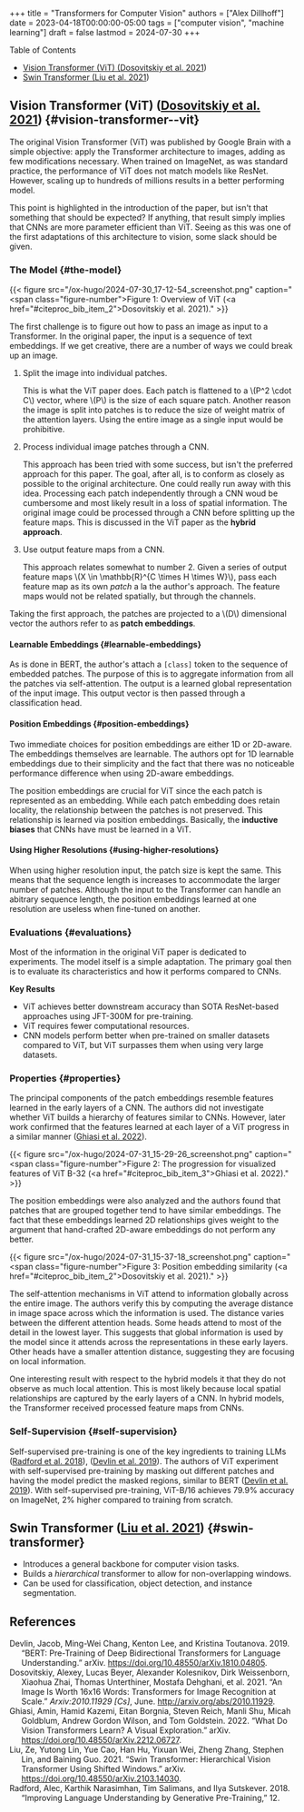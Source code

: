 +++
title = "Transformers for Computer Vision"
authors = ["Alex Dillhoff"]
date = 2023-04-18T00:00:00-05:00
tags = ["computer vision", "machine learning"]
draft = false
lastmod = 2024-07-30
+++

<div class="ox-hugo-toc toc">

<div class="heading">Table of Contents</div>

- [Vision Transformer (ViT) (<a href="#citeproc_bib_item_2">Dosovitskiy et al. 2021</a>)](#vision-transformer--vit)
- [Swin Transformer (<a href="#citeproc_bib_item_4">Liu et al. 2021</a>)](#swin-transformer)

</div>
<!--endtoc-->



## Vision Transformer (ViT) (<a href="#citeproc_bib_item_2">Dosovitskiy et al. 2021</a>) {#vision-transformer--vit}

The original Vision Transformer (ViT) was published by Google Brain with a simple objective: apply the Transformer architecture to images, adding as few modifications necessary. When trained on ImageNet, as was standard practice, the performance of ViT does not match models like ResNet. However, scaling up to hundreds of millions results in a better performing model.

This point is highlighted in the introduction of the paper, but isn't that something that should be expected? If anything, that result simply implies that CNNs are more parameter efficient than ViT. Seeing as this was one of the first adaptations of this architecture to vision, some slack should be given.


### The Model {#the-model}

{{< figure src="/ox-hugo/2024-07-30_17-12-54_screenshot.png" caption="<span class=\"figure-number\">Figure 1: </span>Overview of ViT (<a href=\"#citeproc_bib_item_2\">Dosovitskiy et al. 2021</a>)." >}}

The first challenge is to figure out how to pass an image as input to a Transformer. In the original paper, the input is a sequence of text embeddings. If we get creative, there are a number of ways we could break up an image.

1.  Split the image into individual patches.

    This is what the ViT paper does. Each patch is flattened to a \\(P^2 \cdot C\\) vector, where \\(P\\) is the size of each square patch. Another reason the image is split into patches is to reduce the size of weight matrix of the attention layers. Using the entire image as a single input would be prohibitive.

2.  Process individual image patches through a CNN.

    This approach has been tried with some success, but isn't the preferred approach for this paper. The goal, after all, is to conform as closely as possible to the original architecture. One could really run away with this idea. Processing each patch independently through a CNN woud be cumbersome and most likely result in a loss of spatial information. The original image could be processed through a CNN before splitting up the feature maps. This is discussed in the ViT paper as the **hybrid approach**.

3.  Use output feature maps from a CNN.

    This approach relates somewhat to number 2. Given a series of output feature maps \\(X \in \mathbb{R}^{C \times H \times W}\\), pass each feature map as its own _patch_ a la the author's approach. The feature maps would not be related spatially, but through the channels.

Taking the first approach, the patches are projected to a \\(D\\) dimensional vector the authors refer to as **patch embeddings**.


#### Learnable Embeddings {#learnable-embeddings}

As is done in BERT, the author's attach a `[class]` token to the sequence of embedded patches. The purpose of this is to aggregate information from all the patches via self-attention. The output is a learned global representation of the input image. This output vector is then passed through a classification head.


#### Position Embeddings {#position-embeddings}

Two immediate choices for position embeddings are either 1D or 2D-aware. The embeddings themselves are learnable. The authors opt for 1D learnable embeddings due to their simplicity and the fact that there was no noticeable performance difference when using 2D-aware embeddings.

The position embeddings are crucial for ViT since the each patch is represented as an embedding. While each patch embedding does retain locality, the relationship between the patches is not preserved. This relationship is learned via position embeddings. Basically, the **inductive biases** that CNNs have must be learned in a ViT.


#### Using Higher Resolutions {#using-higher-resolutions}

When using higher resolution input, the patch size is kept the same. This means that the sequence length is increases to accommodate the larger number of patches. Although the input to the Transformer can handle an abitrary sequence length, the position embeddings learned at one resolution are useless when fine-tuned on another.


### Evaluations {#evaluations}

Most of the information in the original ViT paper is dedicated to experiments. The model itself is a simple adaptation. The primary goal then is to evaluate its characteristics and how it performs compared to CNNs.

**Key Results**

-   ViT achieves better downstream accuracy than SOTA ResNet-based approaches using JFT-300M for pre-training.
-   ViT requires fewer computational resources.
-   CNN models perform better when pre-trained on smaller datasets compared to ViT, but ViT surpasses them when using very large datasets.


### Properties {#properties}

The principal components of the patch embeddings resemble features learned in the early layers of a CNN. The authors did not investigate whether ViT builds a hierarchy of features similar to CNNs. However, later work confirmed that the features learned at each layer of a ViT progress in a similar manner (<a href="#citeproc_bib_item_3">Ghiasi et al. 2022</a>).

{{< figure src="/ox-hugo/2024-07-31_15-29-26_screenshot.png" caption="<span class=\"figure-number\">Figure 2: </span>The progression for visualized features of ViT B-32 (<a href=\"#citeproc_bib_item_3\">Ghiasi et al. 2022</a>)." >}}

The position embeddings were also analyzed and the authors found that patches that are grouped together tend to have similar embeddings. The fact that these embeddings learned 2D relationships gives weight to the argument that hand-crafted 2D-aware embeddings do not perform any better.

{{< figure src="/ox-hugo/2024-07-31_15-37-18_screenshot.png" caption="<span class=\"figure-number\">Figure 3: </span>Position embedding similarity (<a href=\"#citeproc_bib_item_2\">Dosovitskiy et al. 2021</a>)." >}}

The self-attention mechanisms in ViT attend to information globally across the entire image. The authors verify this by computing the average distance in image space across which the information is used. The distance varies between the different attention heads. Some heads attend to most of the detail in the lowest layer. This suggests that global information is used by the model since it attends across the representations in these early layers. Other heads have a smaller attention distance, suggesting they are focusing on local information.

One interesting result with respect to the hybrid models it that they do not observe as much local attention. This is most likely because local spatial relationships are captured by the early layers of a CNN. In hybrid models, the Transformer received processed feature maps from CNNs.


### Self-Supervision {#self-supervision}

Self-supervised pre-training is one of the key ingredients to training LLMs (<a href="#citeproc_bib_item_5">Radford et al. 2018</a>), (<a href="#citeproc_bib_item_1">Devlin et al. 2019</a>). The authors of ViT experiment with self-supervised pre-training by masking out different patches and having the model predict the masked regions, similar to BERT (<a href="#citeproc_bib_item_1">Devlin et al. 2019</a>). With self-supervised pre-training, ViT-B/16 achieves 79.9% accuracy on ImageNet, 2% higher compared to training from scratch.


## Swin Transformer (<a href="#citeproc_bib_item_4">Liu et al. 2021</a>) {#swin-transformer}

-   Introduces a general backbone for computer vision tasks.
-   Builds a _hierarchical_ transformer to allow for non-overlapping windows.
-   Can be used for classification, object detection, and instance segmentation.

## References

<style>.csl-entry{text-indent: -1.5em; margin-left: 1.5em;}</style><div class="csl-bib-body">
  <div class="csl-entry"><a id="citeproc_bib_item_1"></a>Devlin, Jacob, Ming-Wei Chang, Kenton Lee, and Kristina Toutanova. 2019. “BERT: Pre-Training of Deep Bidirectional Transformers for Language Understanding.” arXiv. <a href="https://doi.org/10.48550/arXiv.1810.04805">https://doi.org/10.48550/arXiv.1810.04805</a>.</div>
  <div class="csl-entry"><a id="citeproc_bib_item_2"></a>Dosovitskiy, Alexey, Lucas Beyer, Alexander Kolesnikov, Dirk Weissenborn, Xiaohua Zhai, Thomas Unterthiner, Mostafa Dehghani, et al. 2021. “An Image Is Worth 16x16 Words: Transformers for Image Recognition at Scale.” <i>Arxiv:2010.11929 [Cs]</i>, June. <a href="http://arxiv.org/abs/2010.11929">http://arxiv.org/abs/2010.11929</a>.</div>
  <div class="csl-entry"><a id="citeproc_bib_item_3"></a>Ghiasi, Amin, Hamid Kazemi, Eitan Borgnia, Steven Reich, Manli Shu, Micah Goldblum, Andrew Gordon Wilson, and Tom Goldstein. 2022. “What Do Vision Transformers Learn? A Visual Exploration.” arXiv. <a href="https://doi.org/10.48550/arXiv.2212.06727">https://doi.org/10.48550/arXiv.2212.06727</a>.</div>
  <div class="csl-entry"><a id="citeproc_bib_item_4"></a>Liu, Ze, Yutong Lin, Yue Cao, Han Hu, Yixuan Wei, Zheng Zhang, Stephen Lin, and Baining Guo. 2021. “Swin Transformer: Hierarchical Vision Transformer Using Shifted Windows.” arXiv. <a href="https://doi.org/10.48550/arXiv.2103.14030">https://doi.org/10.48550/arXiv.2103.14030</a>.</div>
  <div class="csl-entry"><a id="citeproc_bib_item_5"></a>Radford, Alec, Karthik Narasimhan, Tim Salimans, and Ilya Sutskever. 2018. “Improving Language Understanding by Generative Pre-Training,” 12.</div>
</div>
